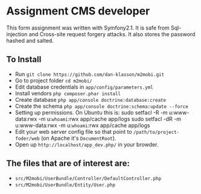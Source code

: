 # Assignment CMS developer

This form assignment was written with Symfony2.1. It is safe from Sql-injection and Cross-site request forgery attacks. It also stores the password hashed and salted.

## To Install

* Run `git clone https://github.com/dan-klasson/m2mobi.git`
* Go to project folder `cd m2mobi/`
* Edit database credentials in `app/config/parameters.yml`
* Install vendors `php composer.phar install`
* Create database `php app/console doctrine:database:create`
* Create the schema `php app/console doctrine:schema:update --force`  
* Setting up permissions. On Ubuntu this is:
    sudo setfacl -R -m u:www-data:rwx -m u:`whoami`:rwx app/cache app/logs
    sudo setfacl -dR -m u:www-data:rwx -m u:`whoami`:rwx app/cache app/logs
* Edit your web server config file so that point to `/path/to/project-foder/web` (on Apache it's `DocumentRoot`).
* Open up `http://localhost/app_dev.php/` in your browder.

## The files that are of interest are:
* `src/M2mobi/UserBundle/Controller/DefaultController.php`
* `src/M2mobi/UserBundle/Entity/User.php`
